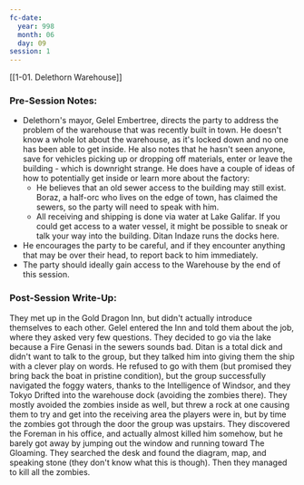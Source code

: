 ```yaml
---
fc-date:
  year: 998
  month: 06
  day: 09
session: 1
---
```

[[1-01. Delethorn Warehouse]]

### Pre-Session Notes:

* Delethorn's mayor, Gelel Embertree, directs the party to address the problem of the warehouse that was recently built in town. He doesn't know a whole lot about the warehouse, as it's locked down and no one has been able to get inside. He also notes that he hasn't seen anyone, save for vehicles picking up or dropping off materials, enter or leave the building - which is downright strange. He does have a couple of ideas of how to potentially get inside or learn more about the factory:
	* He believes that an old sewer access to the building may still exist. Boraz, a half-orc who lives on the edge of town, has claimed the sewers, so the party will need to speak with him.
	* All receiving and shipping is done via water at Lake Galifar. If you could get access to a water vessel, it might be possible to sneak or talk your way into the building. Ditan Indaze runs the docks here.
* He encourages the party to be careful, and if they encounter anything that may be over their head, to report back to him immediately.
* The party should ideally gain access to the Warehouse by the end of this session.


### Post-Session Write-Up:

They met up in the Gold Dragon Inn, but didn't actually introduce themselves to each other. Gelel entered the Inn and told them about the job, where they asked very few questions. They decided to go via the lake because a Fire Genasi in the sewers sounds bad. Ditan is a total dick and didn't want to talk to the group, but they talked him into giving them the ship with a clever play on words. He refused to go with them (but promised they bring back the boat in pristine condition), but the group successfully navigated the foggy waters, thanks to the Intelligence of Windsor, and they Tokyo Drifted into the warehouse dock (avoiding the zombies there). They mostly avoided the zombies inside as well, but threw a rock at one causing them to try and get into the receiving area the players were in, but by time the zombies got through the door the group was upstairs. They discovered the Foreman in his office, and actually almost killed him somehow, but he barely got away by jumping out the window and running toward The Gloaming. They searched the desk and found the diagram, map, and speaking stone (they don't know what this is though). Then they managed to kill all the zombies.